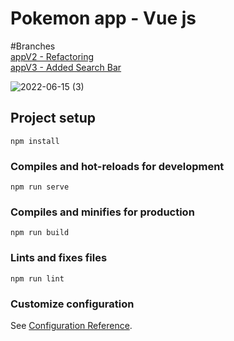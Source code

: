 # Pokemon app - Vue js

#Branches <br>
<a href="https://github.com/adrian52x/app/tree/appV2">appV2 - Refactoring</a> <br>
<a href="https://github.com/adrian52x/app/tree/appV3">appV3 - Added Search Bar</a>

![2022-06-15 (3)](https://user-images.githubusercontent.com/50320663/173706310-85e4e8a0-e1e9-41e0-b634-d04866d2bf32.png)


## Project setup
```
npm install
```

### Compiles and hot-reloads for development
```
npm run serve
```

### Compiles and minifies for production
```
npm run build
```

### Lints and fixes files
```
npm run lint
```

### Customize configuration
See [Configuration Reference](https://cli.vuejs.org/config/).
